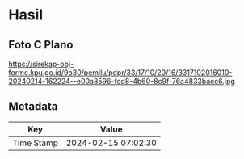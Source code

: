 # Hasil

## Foto C Plano

https://sirekap-obj-formc.kpu.go.id/9b30/pemilu/pdpr/33/17/10/20/16/3317102016010-20240214-162224--e00a8596-fcd8-4b60-8c9f-76a4833bacc6.jpg


## Metadata

| Key        | Value               |
| ---------- | ------------------- |
| Time Stamp | 2024-02-15 07:02:30 |



